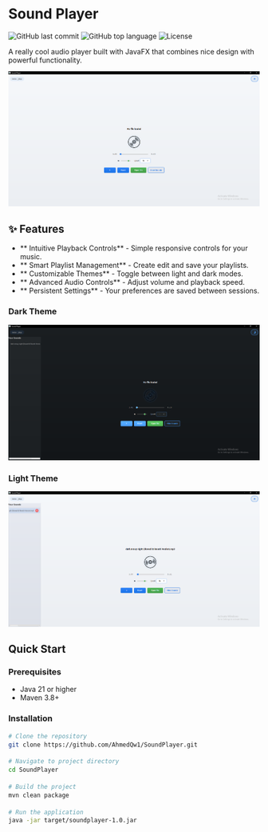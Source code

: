 #  Sound Player

![GitHub last commit](https://img.shields.io/github/last-commit/AhmedQw1/SoundPlayer)
![GitHub top language](https://img.shields.io/github/languages/top/AhmedQw1/SoundPlayer)
![License](https://img.shields.io/github/license/AhmedQw1/SoundPlayer)

A really cool audio player built with JavaFX that combines nice design with powerful functionality.

![Main Interface](screenshots/main-screen.png)

## ✨ Features

- ** Intuitive Playback Controls** - Simple responsive controls for your music.
- ** Smart Playlist Management** - Create edit and save your playlists.
- ** Customizable Themes** - Toggle between light and dark modes.
- ** Advanced Audio Controls** - Adjust volume and playback speed.
- ** Persistent Settings** - Your preferences are saved between sessions.

### Dark Theme
![Dark Theme](screenshots/dark-theme.png)

### Light Theme
![Light Theme](screenshots/light-theme.png)

##  Quick Start

### Prerequisites
- Java 21 or higher
- Maven 3.8+

### Installation

```bash
# Clone the repository
git clone https://github.com/AhmedQw1/SoundPlayer.git

# Navigate to project directory
cd SoundPlayer

# Build the project
mvn clean package

# Run the application
java -jar target/soundplayer-1.0.jar
